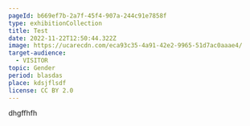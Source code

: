 ```yaml
---
pageId: b669ef7b-2a7f-45f4-907a-244c91e7858f
type: exhibitionCollection
title: Test
date: 2022-11-22T12:50:44.322Z
image: https://ucarecdn.com/eca93c35-4a91-42e2-9965-51d7ac0aaae4/
target-audience:
  - VISITOR
topic: Gender
period: blasdas
place: kdsjflsdf
license: CC BY 2.0
---
```

dhgffhfh